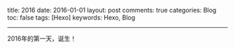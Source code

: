 title: 2016
date: 2016-01-01
layout: post
comments: true
categories: Blog
toc: false 
tags: [Hexo]
keywords: Hexo, Blog

---

2016年的第一天，诞生！

<!--more-->